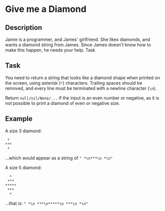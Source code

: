 # Give me a Diamond

## Description

Jamie is a programmer, and James' girlfriend. She likes diamonds, and wants a diamond string from James. Since James doesn't know how to make this happen, he needs your help.
Task

## Task

You need to return a string that looks like a diamond shape when printed on the screen, using asterisk (```*```) characters. Trailing spaces should be removed, and every line must be terminated with a newline character (```\n```).

Return ```null/nil/None/...``` if the input is an even number or negative, as it is not possible to print a diamond of even or negative size.

## Example


A size 3 diamond:
```
 *
***
 *
```
...which would appear as a string of ```" *\n***\n *\n"```

A size 5 diamond:
```
  *
 ***
*****
 ***
  *
```
...that is: ```" *\n ***\n*****\n ***\n *\n"```



